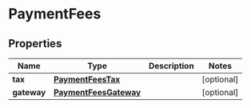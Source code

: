 

# PaymentFees


## Properties

| Name | Type | Description | Notes |
|------------ | ------------- | ------------- | -------------|
|**tax** | [**PaymentFeesTax**](PaymentFeesTax.md) |  |  [optional] |
|**gateway** | [**PaymentFeesGateway**](PaymentFeesGateway.md) |  |  [optional] |



